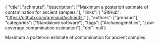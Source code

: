 {
  "title": "schmutzi",
  "description": ["Maximum a posteriori estimate of contamination for ancient samples."],
  "links": {
    "GitHub": "https://github.com/grenaud/schmutzi"
  },
  "authors": ["grenaud"],
  "categories": ["Standalone software"],
  "tags": ["Archaeogenetics", "Low-coverage contamination estimation"],
  "doi": null
}

<!-- Generated by csv2md.R – do not edit by hand -->

Maximum a posteriori estimate of contamination for ancient samples.